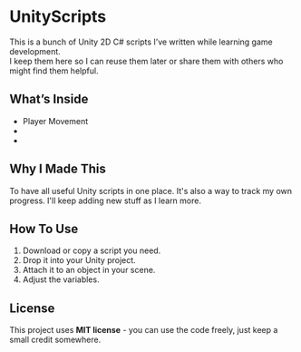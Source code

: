 # UnityScripts

This is a bunch of Unity 2D C# scripts I’ve written while learning game development.  
I keep them here so I can reuse them later or share them with others who might find them helpful.

## What’s Inside
- Player Movement
-
-

## Why I Made This
To have all useful Unity scripts in one place. It's also a way to track my own progress. I'll keep adding new stuff as I learn more.

## How To Use
1. Download or copy a script you need.
2. Drop it into your Unity project.
3. Attach it to an object in your scene.
4. Adjust the variables.

## License
This project uses **MIT license** - you can use the code freely, just keep a small credit somewhere.
